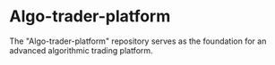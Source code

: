 # Algo-trader-platform
The "Algo-trader-platform" repository serves as the foundation for an advanced algorithmic trading platform.
